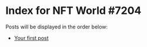 # Index for NFT World #7204
Posts will be displayed in the order below:

- [Your first post](./001-first.md)


